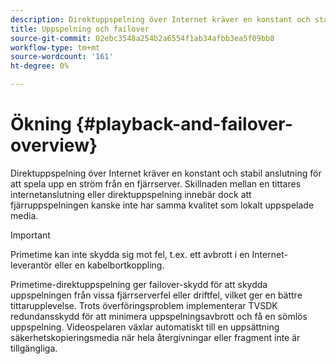 ```yaml
---
description: Direktuppspelning över Internet kräver en konstant och stabil anslutning för att spela upp en ström från en fjärrserver. Skillnaden mellan en tittares internetanslutning eller direktuppspelning innebär dock att fjärruppspelningen kanske inte har samma kvalitet som lokalt uppspelade media.
title: Uppspelning och failover
source-git-commit: 02ebc3548a254b2a6554f1ab34afbb3ea5f09bb8
workflow-type: tm+mt
source-wordcount: '161'
ht-degree: 0%

---
```


# Ökning {#playback-and-failover-overview}

Direktuppspelning över Internet kräver en konstant och stabil anslutning för att spela upp en ström från en fjärrserver. Skillnaden mellan en tittares internetanslutning eller direktuppspelning innebär dock att fjärruppspelningen kanske inte har samma kvalitet som lokalt uppspelade media.

>[!IMPORTANT]
>
>Primetime kan inte skydda sig mot fel, t.ex. ett avbrott i en Internet-leverantör eller en kabelbortkoppling.

Primetime-direktuppspelning ger failover-skydd för att skydda uppspelningen från vissa fjärrserverfel eller driftfel, vilket ger en bättre tittarupplevelse. Trots överföringsproblem implementerar TVSDK redundansskydd för att minimera uppspelningsavbrott och få en sömlös uppspelning. Videospelaren växlar automatiskt till en uppsättning säkerhetskopieringsmedia när hela återgivningar eller fragment inte är tillgängliga.
